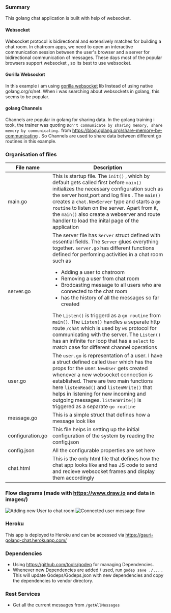 ### Summary
This golang chat application is built with help of websocket.
#### Websocket
Websocket protocol is bidirectional and extensively matches for building a chat room. In chatroom apps,  we need to open an interactive communication session between the user's browser and a server for bidirectional communication of messages. These days most of the popular browsers support websocket , so its best to use websocket.
#### Gorilla Websocket
In this example i am using  [gorilla websocket](https://github.com/gorilla/websocket) lib  Instead of using native golang.org/x/net.
When i was searching about websockets in golang, this seems to be popular.
#### golang Channels
Channels are popular in golang for sharing data. In the golang training i took, the trainer was quoting ```Don't communicate by sharing memory, share memory by communicating.``` from https://blog.golang.org/share-memory-by-communicating . So Channels are used to share data between different go routines in this example.

### Organisation of files
| File name | Description |
| -----| ---|
| main.go | This is startup file. The `init()` , which by default gets called first before `main()` initializes the necessary   configuration such as the server host,port and log files . The `main()` creates a `chat.NewServer` type and starts a `go routine` to listen on the server. Apart from it, the `main()` also create a webserver and route handler to load the inital page of the application |
| server.go | The server file has `Server` struct defined with essential fields. The `Server` glues everything together. `server.go` has different functions defined for perfoming activities in a chat room such as <ul><li> Adding a user to chatroom</li> <li> Removing a user from chat room</li><li>Brodcasting message to all users who are connected to the chat room</li><li>has the history of all the messages so far created</li></ul> The `Listen()`  is triggerd as a `go routine` from `main()`. The `Listen()` handles a separate http route `/chat` which is used by `ws` protocol for communicating with the server. The `Listen()` has an infinite `for` loop that has a `select` to match case for different channel operations  |
| user.go | The `user.go` is representation of a user. I have a struct defined called `User` which has the props for the user. `NewUser` gets created whenever a new websocket connection is established. There are two main functions here `listenRead()` and `listenWrite()` that helps in listening for new incoming and outgoing messages. `listenWrite()` is triggered as a separate `go routine` |
| message.go | This is a simple struct that defines how a message look like |
| configuration.go | This file helps in setting up the initial configuration of the system by reading the config.json |
|config.json| All the configurable properties are set here |
| chat.html | This is the only html file that defines how the chat app looks like and has JS code to send and recieve websocket frames and display them accordingly |


### Flow diagrams (made with https://www.draw.io and data in images/)
![Adding new User to chat room](images/add-new-user.png)
![Connected user message flow](images/connected-user.png)


### Heroku
This app is deployed to Heroku and can be accessed via https://gauri-golang-chat.herokuapp.com/

### Dependencies
* Using https://github.com/tools/godep for managing Dependencies.
* Whenever new Dependencies are added / used, run `godep save ./...` . This will update Godeps/Godeps.json with new dependencies and copy the dependencies to vendor directory.

### Rest Services
* Get all the current messages from `/getAllMessages`
